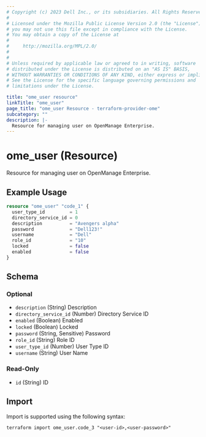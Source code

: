```yaml
---
# Copyright (c) 2023 Dell Inc., or its subsidiaries. All Rights Reserved.
# 
# Licensed under the Mozilla Public License Version 2.0 (the "License");
# you may not use this file except in compliance with the License.
# You may obtain a copy of the License at
# 
#     http://mozilla.org/MPL/2.0/
# 
# 
# Unless required by applicable law or agreed to in writing, software
# distributed under the License is distributed on an "AS IS" BASIS,
# WITHOUT WARRANTIES OR CONDITIONS OF ANY KIND, either express or implied.
# See the License for the specific language governing permissions and
# limitations under the License.

title: "ome_user resource"
linkTitle: "ome_user"
page_title: "ome_user Resource - terraform-provider-ome"
subcategory: ""
description: |-
  Resource for managing user on OpenManage Enterprise.
---
```


# ome_user (Resource)

Resource for managing user on OpenManage Enterprise.


## Example Usage

```terraform
resource "ome_user" "code_1" {
  user_type_id         = 1
  directory_service_id = 0
  description          = "Avengers alpha"
  password             = "Dell123!"
  username             = "Dell"
  role_id              = "10"
  locked               = false
  enabled              = false
}
```

<!-- schema generated by tfplugindocs -->
## Schema

### Optional

- `description` (String) Description
- `directory_service_id` (Number) Directory Service ID
- `enabled` (Boolean) Enabled
- `locked` (Boolean) Locked
- `password` (String, Sensitive) Password
- `role_id` (String) Role ID
- `user_type_id` (Number) User Type ID
- `username` (String) User Name

### Read-Only

- `id` (String) ID

## Import

Import is supported using the following syntax:

```shell
terraform import ome_user.code_3 "<user-id>,<user-password>"
```